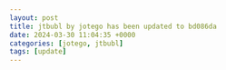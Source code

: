 ```yaml
---
layout: post
title: jtbubl by jotego has been updated to bd086da
date: 2024-03-30 11:04:35 +0000
categories: [jotego, jtbubl]
tags: [update]
---
```


